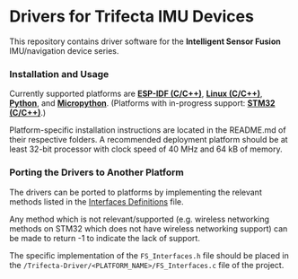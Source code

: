 
# Drivers for Trifecta IMU Devices #

This repository contains driver software for the <b>Intelligent Sensor Fusion</b> IMU/navigation device series. 

### Installation and Usage ###

Currently supported platforms are <b><a href = "/Trifecta-Driver/tree/esp-idf">ESP-IDF (C/C++)</a></b>, <b><a href = "/Trifecta-Driver/tree/linux">Linux (C/C++)</a></b>, <b><a href="/Trifecta-Driver/tree/python">Python</a></b>, and <b><a href="/Trifecta-Micropython/">Micropython</a></b>. (Platforms with in-progress support: <b><a href="/Trifecta-Driver/tree/micropython">STM32 (C/C++)</a></b>.) 

Platform-specific installation instructions are located in the README.md of their respective folders. A recommended deployment platform should be at least 32-bit processor with clock speed of 40 MHz and 64 kB of memory.

### Porting the Drivers to Another Platform ###

The drivers can be ported to platforms by implementing the relevant methods listed in the <a href = "/include/FS_Trifecta_Interfaces.h">Interfaces Definitions</a> file. 

Any method which is not relevant/supported (e.g. wireless networking methods on STM32 which does not have wireless networking support) can be made to return -1 to indicate the lack of support.

The specific implementation of the `FS_Interfaces.h` file should be placed in the `/Trifecta-Driver/<PLATFORM_NAME>/FS_Interfaces.c` file of the project.
